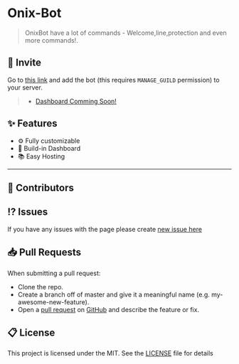 # Onix-Bot

> OnixBot have a lot of commands - Welcome,line,protection and even more commands!.
## 🔗 Invite

Go to [this link](https://discord.com/oauth2/authorize/?permissions=4294967287&scope=bot&client_id=941256106037100555) and add the bot (this requires `MANAGE_GUILD` permission) to your server.
> - [Dashboard Comming Soon!](https://discord.com/oauth2/authorize/?permissions=4294967287&scope=bot&client_id=941256106037100555)

## ✨ Features
 - ⚙️ Fully customizable
 - 🌆 Build-in Dashboard
 - 📚 Easy Hosting

---


## 📝 Contributors


## ⁉️ Issues
If you have any issues with the page please create [new issue here](https://github.com/MashedTuna/Onix-Bot/issues)

## 📥 Pull Requests
When submitting a pull request:
- Clone the repo.
- Create a branch off of master and give it a meaningful name (e.g. my-awesome-new-feature).
- Open a [pull request](https://github.com/MashedTuna/Onix-Bot/pulls) on [GitHub](https://github.com) and describe the feature or fix.

## 📋 License
This project is licensed under the MIT. See the [LICENSE](https://github.com/MashedTuna/Onix-Bot/blob/master/license.md) file for details
